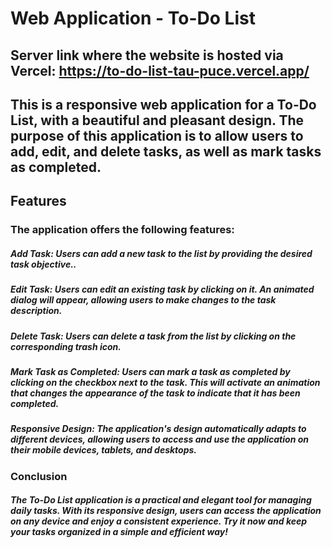 # Web Application - To-Do List <br>
## Server link where the website is hosted via Vercel: https://to-do-list-tau-puce.vercel.app/ <br>
## This is a responsive web application for a To-Do List, with a beautiful and pleasant design. The purpose of this application is to allow users to add, edit, and delete tasks, as well as mark tasks as completed. <br>

## Features <br>
### The application offers the following features: <br>

##### Add Task: Users can add a new task to the list by providing the desired task objective.. <br>
##### Edit Task: Users can edit an existing task by clicking on it. An animated dialog will appear, allowing users to make changes to the task description. <br>
##### Delete Task: Users can delete a task from the list by clicking on the corresponding trash icon. <br>
##### Mark Task as Completed: Users can mark a task as completed by clicking on the checkbox next to the task. This will activate an animation that changes the appearance of the task to indicate that it has been completed. <br>
##### Responsive Design: The application's design automatically adapts to different devices, allowing users to access and use the application on their mobile devices, tablets, and desktops. <br>

### Conclusion <br>
##### The To-Do List application is a practical and elegant tool for managing daily tasks. With its responsive design, users can access the application on any device and enjoy a consistent experience. Try it now and keep your tasks organized in a simple and efficient way!

